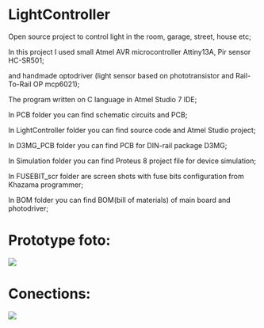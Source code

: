 # LightController

Open source project to control light in the room, garage, street, house etc;

In this project I used small Atmel AVR microcontroller Attiny13A, Pir sensor HC-SR501;

and handmade optodriver (light sensor based on phototransistor and Rail-To-Rail OP mcp6021);

The program written on C language in Atmel Studio 7 IDE;

In PCB folder you can find schematic circuits and PCB;

In LightController folder you can find source code and Atmel Studio project;

In D3MG_PCB folder you can find PCB for DIN-rail package D3MG;

In Simulation folder you can find Proteus 8 project file for device simulation;

In FUSEBIT_scr folder are screen shots with fuse bits configuration from Khazama programmer;

In BOM folder you can find BOM(bill of materials) of main board and photodriver;

<h1> Prototype foto: </h1>

<img src="https://habrastorage.org/files/e9f/563/888/e9f563888cdf4c149a052febf3b871ff.jpg"/>

<h1> Conections: </h1>

<img src="https://habrastorage.org/files/5c6/6e2/3ce/5c66e23ce82f4ff2a964b5d229b054eb.jpg"/>
